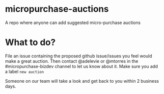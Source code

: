 # micropurchase-auctions
A repo where anyone can add suggested micro-purchase auctions

# What to do?
File an issue containing the proposed github issue/issues you feel would make a great auction. 
Then contact @adelevie or @mtorres in the #micropurchase-bizdev channel to let us know about it.
Make sure you add a label `new auction`

Someone on our team will take a look and get back to you within 2 business days.

